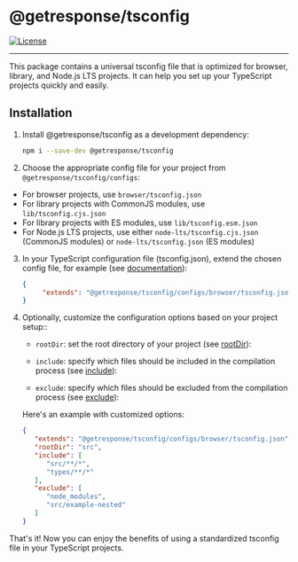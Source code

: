 # @getresponse/tsconfig

[![License](http://img.shields.io/:license-mit-blue.svg)](http://badges.mit-license.org)

---

This package contains a universal tsconfig file that is optimized for browser, library, and Node.js LTS projects. It can help you set up your TypeScript projects quickly and easily.

## Installation

1. Install @getresponse/tsconfig as a development dependency:

   ```bash
   npm i --save-dev @getresponse/tsconfig
   ```

2. Choose the appropriate config file for your project from `@getresponse/tsconfig/configs`:

- For browser projects, use `browser/tsconfig.json`
- For library projects with CommonJS modules, use `lib/tsconfig.cjs.json`
- For library projects with ES modules, use `lib/tsconfig.esm.json`
- For Node.js LTS projects, use either `node-lts/tsconfig.cjs.json` (CommonJS modules) or `node-lts/tsconfig.json` (ES modules)

3. In your TypeScript configuration file (tsconfig.json), extend the chosen config file, for example (see [documentation](https://www.typescriptlang.org/tsconfig#extends)):

   ```json
   {
        "extends": "@getresponse/tsconfig/configs/browser/tsconfig.json"
   }
   ```

4. Optionally, customize the configuration options based on your project setup::

   - `rootDir`: set the root directory of your project (see [rootDir](https://www.typescriptlang.org/tsconfig#rootDir)):

   - `include`: specify which files should be included in the compilation process (see [include](https://www.typescriptlang.org/tsconfig#include)):

   - `exclude`: specify which files should be excluded from the compilation process (see [exclude](https://www.typescriptlang.org/tsconfig#exclude)):

   Here's an example with customized options:
   ```json
   {
      "extends": "@getresponse/tsconfig/configs/browser/tsconfig.json",
      "rootDir": "src",
      "include": [
         "src/**/*",
         "types/**/*"
      ],
      "exclude": [
         "node_modules",
         "src/example-nested"
      ]
   }
   ```


That's it! Now you can enjoy the benefits of using a standardized tsconfig file in your TypeScript projects.